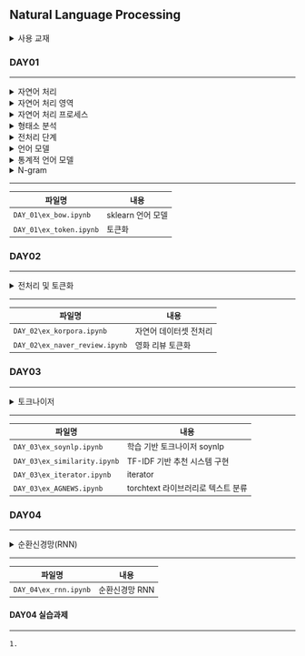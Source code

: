 ## Natural Language Processing

<details>
<summary>사용 교재</summary>

![](./images/파이토치%20트랜스포머를%20활용한%20자연어%20처리와%20컴퓨터비전%20심층학습.png)

</details>

### DAY01

---

<details>
<summary> 자연어 처리 </summary>

> -   사람들의 의사소통에 사용되는 언어를 자연어라고 칭함
> -   기계에서 자연어를 분석&이해&생성&처리하는 기술이 NLP
> -   1960년 말뭉치(Corpus) 데이터 활용 통계적 자연어 처리
> -   최근 Deep Learning 기술로 번역&자연어 생성

</details>
<details>
<summary> 자연어 처리 영역 </summary>

> -   번역
> -   감정분석
> -   스팸 분류
> -   이미지 설명
> -   텍스트 요약
> -   질문에 대한 응답
> -   챗봇 텍스트 생성

</details>
<details>
<summary> 자연어 처리 프로세스 </summary>

> -   자연어 데이터 수집
> -   형태소 분석
> -   구분 분석
> -   의미 분석
> -   화용 분석

</details>
<details>
<summary> 형태소 분석 </summary>

> -   자연어를 문장의 최소 단위인 형태소 단위로 분할, 품사 판별
> -   분석 : 어간 추출, 원형 복원, 품사 부착
> -   활용 : 기계 번역, 텍스트 마이닝 등
> -   영어권 분석 방법 -> 띄어쓰기(공백) 기준 구분
> -   아시아권 분석 방법 -> 문법 규칙 방법, 확률적 언어 모델 방법
> -   코퍼스(Corpus) -> 자연어처리 위해 모아놓은 텍스트 묶음
> -   토큰
> -   어휘 집합

</details>
<details>
<summary> 전처리 단계 </summary>

> -   토큰화 : 말뭉치에서 의미있는 단위(토큰)로 분리
> -   정제 : 토큰화 작업 전/후 작업에 방해되는 부분을 배제
> -   정규화 : 표현 방법이 다른 단어 통합하여 같은 단어 생성
> -   벡터화/수치화 : 컴퓨터가 처리할 수 있는 수치 형태로 변환
> -   패딩 : 동일한 길이로 문장/문서를 맞추는 작업

</details>
<details>
<summary> 언어 모델 </summary>

> -   단어 시퀀스(문장)에 확률을 할당하는 모델
> -   통계를 이용한 통계적 언어 모델(Statistical Language Model)
> -   기계학습을 이용한 인공 신경망 언어 모델(RNN, LSTM, ...)

</details>
<details>
<summary> 통계적 언어 모델 </summary>

> -   전통적인 접근 방법 언어 모델
> -   조건부 확률 기반 -> 희소 문제 해결 불가능

</details>
<details>
<summary> N-gram </summary>

> -   전체 문장에서 단어를 N개수만큼 묶은 것
> -   카운트에 기반한 통계적 접근 사용
> -   N개의 단어만 고려하여 판단 -> 조합의 경우의 수가 엄청나게 많기에 희소 문제 해결 한계 존재

</details>

---

| 파일명                  | 내용              |
| ----------------------- | ----------------- |
| `DAY_01\ex_bow.ipynb`   | sklearn 언어 모델 |
| `DAY_01\ex_token.ipynb` | 토큰화            |

### DAY02

---

<details>
<summary> 전처리 및 토큰화 </summary>

> -   말뭉치 전처리
> -   토큰화

</details>

---

| 파일명                         | 내용                   |
| ------------------------------ | ---------------------- |
| `DAY_02\ex_korpora.ipynb`      | 자연어 데이터셋 전처리 |
| `DAY_02\ex_naver_review.ipynb` | 영화 리뷰 토큰화       |

### DAY03

---

<details>
<summary> 토크나이저 </summary>

> -   soynlp
> -   ckonlpy

</details>

---

| 파일명                       | 내용                               |
| ---------------------------- | ---------------------------------- |
| `DAY_03\ex_soynlp.ipynb`     | 학습 기반 토크나이저 soynlp        |
| `DAY_03\ex_similarity.ipynb` | TF-IDF 기반 추천 시스템 구현       |
| `DAY_03\ex_iterator.ipynb`   | iterator                           |
| `DAY_03\ex_AGNEWS.ipynb`     | torchtext 라이브러리로 텍스트 분류 |

### DAY04

---

<details>
<summary> 순환신경망(RNN) </summary>

> -   시계열 데이터를 다루기에 최적화된 인공신경망
> -   입력과 출력을 시퀀스 단위로 처리하는 시퀀스 모델

</details>

---

| 파일명                | 내용           |
| --------------------- | -------------- |
| `DAY_04\ex_rnn.ipynb` | 순환신경망 RNN |

#### DAY04 실습과제

---

    1.
